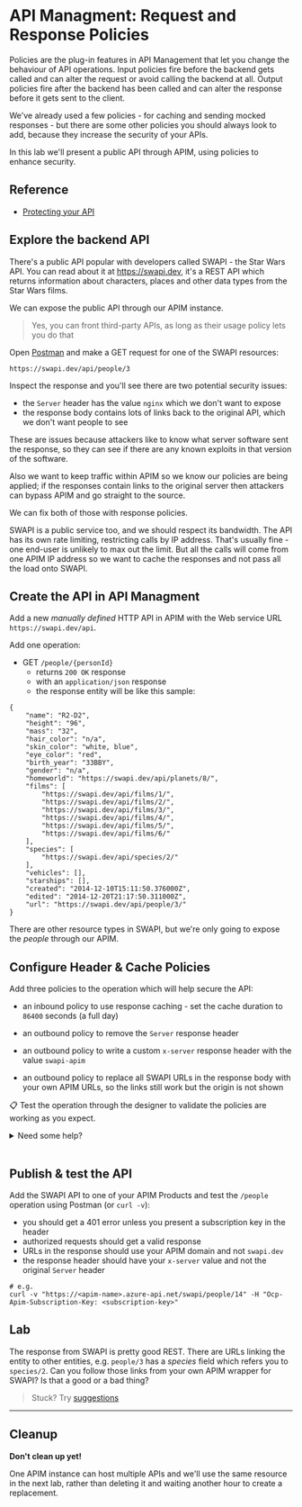# API Managment: Request and Response Policies

Policies are the plug-in features in API Management that let you change the behaviour of API operations. Input policies fire before the backend gets called and can alter the request or avoid calling the backend at all. Output policies fire after the backend has been called and can alter the response before it gets sent to the client.

We've already used a few policies - for caching and sending mocked responses - but there are some other policies you should always look to add, because they increase the security of your APIs.

In this lab we'll present a public API through APIM, using policies to enhance security.

## Reference

- [Protecting your API](https://learn.microsoft.com/en-us/azure/api-management/transform-api)

## Explore the backend API

There's a public API popular with developers called SWAPI - the Star Wars API. You can read about it at https://swapi.dev, it's a REST API which returns information about characters, places and other data types from the Star Wars films.

We can expose the public API through our APIM instance.

> Yes, you can front third-party APIs, as long as their usage policy lets you do that

Open [Postman](https://www.postman.com/downloads/) and make a GET request for one of the SWAPI resources:

```
https://swapi.dev/api/people/3
```

Inspect the response and you'll see there are two potential security issues:

- the `Server` header has the value `nginx` which we don't want to expose
- the response body contains lots of links back to the original API, which we don't want people to see

These are issues because attackers like to know what server software sent the response, so they can see if there are any known exploits in that version of the software. 

Also we want to keep traffic within APIM so we know our policies are being applied; if the responses contain links to the original server then attackers can bypass APIM and go straight to the source.

We can fix both of those with response policies.

SWAPI is a public service too, and we should respect its bandwidth. The API has its own rate limiting, restricting calls by IP address. That's usually fine - one end-user is unlikely to max out the limit. But all the calls will come from one APIM IP address so we want to cache the responses and not pass all the load onto SWAPI.

## Create the API in API Managment

Add a new _manually defined_ HTTP API in APIM with the Web service URL `https://swapi.dev/api`.

Add one operation:

- GET `/people/{personId}`
	- returns `200 OK` response 
	- with an `application/json` response
	- the response entity will be like this sample:

```
{
	"name": "R2-D2",
	"height": "96",
	"mass": "32",
	"hair_color": "n/a",
	"skin_color": "white, blue",
	"eye_color": "red",
	"birth_year": "33BBY",
	"gender": "n/a",
	"homeworld": "https://swapi.dev/api/planets/8/",
	"films": [
		"https://swapi.dev/api/films/1/",
		"https://swapi.dev/api/films/2/",
		"https://swapi.dev/api/films/3/",
		"https://swapi.dev/api/films/4/",
		"https://swapi.dev/api/films/5/",
		"https://swapi.dev/api/films/6/"
	],
	"species": [
		"https://swapi.dev/api/species/2/"
	],
	"vehicles": [],
	"starships": [],
	"created": "2014-12-10T15:11:50.376000Z",
	"edited": "2014-12-20T21:17:50.311000Z",
	"url": "https://swapi.dev/api/people/3/"
}
```

There are other resource types in SWAPI, but we're only going to expose the _people_ through our APIM.

## Configure Header & Cache Policies

Add three policies to the operation which will help secure the API:

- an inbound policy to use response caching - set the cache duration to `86400` seconds (a full day)

- an outbound policy to remove the `Server` response header

- an outbound policy to write a custom `x-server` response header with the value `swapi-apim`

- an outbound policy to replace all SWAPI URLs in the response body with your own APIM URLs, so the links still work but the origin is not shown

📋 Test the operation through the designer to validate the policies are working as you expect.

<details>
  <summary>Need some help?</summary>

Response caching and header manipulation are standard policies which you can find in the operation UI.

Replacing all the URLs in the response will need an entry in _other policies_ - that's the XML view, and there's a snippet which does what you want. Be sure to add the snippet in the right place in the XML.

</details><br/>

## Publish & test the API

Add the SWAPI API to one of your APIM Products and test the `/people` operation using Postman (or `curl -v`):

- you should get a 401 error unless you present a subscription key in the header
- authorized requests should get a valid response
- URLs in the response should use your APIM domain and not `swapi.dev`
- the response header should have your `x-server` value and not the original `Server` header

```
# e.g.
curl -v "https://<apim-name>.azure-api.net/swapi/people/14" -H "Ocp-Apim-Subscription-Key: <subscription-key>"
```

## Lab

The response from SWAPI is pretty good REST. There are URLs linking the entity to other entities, e.g. `people/3` has a _species_ field which refers you to `species/2`. Can you follow those links from your own APIM wrapper for SWAPI? Is that a good or a bad thing?


> Stuck? Try [suggestions](suggestions.md) 
___

## Cleanup

**Don't clean up yet!** 

One APIM instance can host multiple APIs and we'll use the same resource in the next lab, rather than deleting it and waiting another hour to create a replacement.
